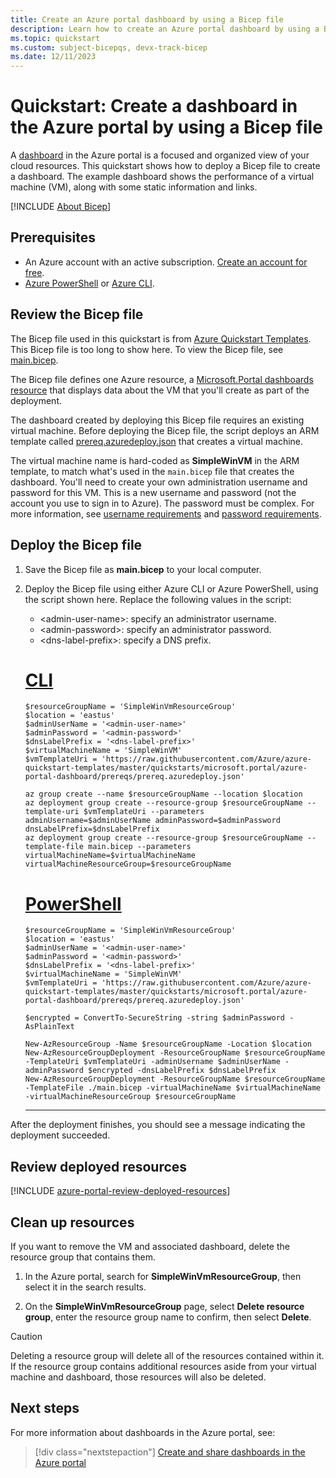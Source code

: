 ```yaml
---
title: Create an Azure portal dashboard by using a Bicep file
description: Learn how to create an Azure portal dashboard by using a Bicep file.
ms.topic: quickstart
ms.custom: subject-bicepqs, devx-track-bicep
ms.date: 12/11/2023
---
```


# Quickstart: Create a dashboard in the Azure portal by using a Bicep file

A [dashboard](azure-portal-dashboards.md) in the Azure portal is a focused and organized view of your cloud resources. This quickstart shows how to deploy a Bicep file to create a dashboard. The example dashboard shows the performance of a virtual machine (VM), along with some static information and links.

[!INCLUDE [About Bicep](~/reusable-content/ce-skilling/azure/includes/resource-manager-quickstart-bicep-introduction.md)]

## Prerequisites

- An Azure account with an active subscription. [Create an account for free](https://azure.microsoft.com/free/?WT.mc_id=A261C142F).
- [Azure PowerShell](/powershell/azure/install-azure-powershell) or [Azure CLI](/cli/azure/install-azure-cli).

## Review the Bicep file

The Bicep file used in this quickstart is from [Azure Quickstart Templates](https://azure.microsoft.com/resources/templates/azure-portal-dashboard/). This Bicep file is too long to show here. To view the Bicep file, see [main.bicep](https://raw.githubusercontent.com/Azure/azure-quickstart-templates/master/quickstarts/microsoft.portal/azure-portal-dashboard/main.bicep).

The Bicep file defines one Azure resource, a [Microsoft.Portal dashboards resource](/azure/templates/microsoft.portal/dashboards?pivots=deployment-language-bicep) that displays data about the VM that you'll create as part of the deployment.

The dashboard created by deploying this Bicep file requires an existing virtual machine. Before deploying the Bicep file, the script deploys an ARM template called [prereq.azuredeploy.json](https://raw.githubusercontent.com/Azure/azure-quickstart-templates/master/quickstarts/microsoft.portal/azure-portal-dashboard/prereqs/prereq.azuredeploy.json) that creates a virtual machine.

The virtual machine name is hard-coded as **SimpleWinVM** in the ARM template, to match what's used in the `main.bicep` file that creates the dashboard. You'll need to create your own administration username and password for this VM. This is a new username and password (not the account you use to sign in to Azure). The password must be complex. For more information, see [username requirements](/azure/virtual-machines/windows/faq#what-are-the-username-requirements-when-creating-a-vm-)
and [password requirements](/azure/virtual-machines/windows/faq#what-are-the-password-requirements-when-creating-a-vm-).


## Deploy the Bicep file

1. Save the Bicep file as **main.bicep** to your local computer.
1. Deploy the Bicep file using either Azure CLI or Azure PowerShell, using the script shown here. Replace the following values in the script:

    - &lt;admin-user-name>: specify an administrator username.
    - &lt;admin-password>: specify an administrator password.
    - &lt;dns-label-prefix>: specify a DNS prefix.

    # [CLI](#tab/CLI)

    ```azurecli
    $resourceGroupName = 'SimpleWinVmResourceGroup'
    $location = 'eastus'
    $adminUserName = '<admin-user-name>'
    $adminPassword = '<admin-password>'
    $dnsLabelPrefix = '<dns-label-prefix>'
    $virtualMachineName = 'SimpleWinVM'
    $vmTemplateUri = 'https://raw.githubusercontent.com/Azure/azure-quickstart-templates/master/quickstarts/microsoft.portal/azure-portal-dashboard/prereqs/prereq.azuredeploy.json'

    az group create --name $resourceGroupName --location $location
    az deployment group create --resource-group $resourceGroupName --template-uri $vmTemplateUri --parameters adminUsername=$adminUserName adminPassword=$adminPassword dnsLabelPrefix=$dnsLabelPrefix
    az deployment group create --resource-group $resourceGroupName --template-file main.bicep --parameters virtualMachineName=$virtualMachineName virtualMachineResourceGroup=$resourceGroupName
    ```

    # [PowerShell](#tab/PowerShell)

    ```azurepowershell
    $resourceGroupName = 'SimpleWinVmResourceGroup'
    $location = 'eastus'
    $adminUserName = '<admin-user-name>'
    $adminPassword = '<admin-password>'
    $dnsLabelPrefix = '<dns-label-prefix>'
    $virtualMachineName = 'SimpleWinVM'
    $vmTemplateUri = 'https://raw.githubusercontent.com/Azure/azure-quickstart-templates/master/quickstarts/microsoft.portal/azure-portal-dashboard/prereqs/prereq.azuredeploy.json'

    $encrypted = ConvertTo-SecureString -string $adminPassword -AsPlainText

    New-AzResourceGroup -Name $resourceGroupName -Location $location
    New-AzResourceGroupDeployment -ResourceGroupName $resourceGroupName -TemplateUri $vmTemplateUri -adminUsername $adminUserName -adminPassword $encrypted -dnsLabelPrefix $dnsLabelPrefix
    New-AzResourceGroupDeployment -ResourceGroupName $resourceGroupName -TemplateFile ./main.bicep -virtualMachineName $virtualMachineName -virtualMachineResourceGroup $resourceGroupName
    ```

    ---

After the deployment finishes, you should see a message indicating the deployment succeeded.

## Review deployed resources

[!INCLUDE [azure-portal-review-deployed-resources](./includes/azure-portal-review-deployed-resources.md)]

## Clean up resources

If you want to remove the VM and associated dashboard, delete the resource group that contains them.

1. In the Azure portal, search for **SimpleWinVmResourceGroup**, then select it in the search results.

1. On the **SimpleWinVmResourceGroup** page, select **Delete resource group**, enter the resource group name to confirm, then select **Delete**.

> [!CAUTION]
> Deleting a resource group will delete all of the resources contained within it. If the resource group contains additional resources aside from your virtual machine and dashboard, those resources will also be deleted.

## Next steps

For more information about dashboards in the Azure portal, see:

> [!div class="nextstepaction"]
> [Create and share dashboards in the Azure portal](azure-portal-dashboards.md)
